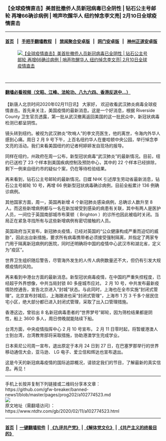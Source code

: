 ### 【全球疫情直击】美首批撤侨人员新冠病毒已全阴性 | 钻石公主号邮轮 再增66确诊病例 | 哨声吹醒华人 纽约悼念李文亮| 2月10日全球疫情直击
------------------------

#### [首页](https://github.com/gfw-breaker/banned-news1/blob/master/README.md) &nbsp;&nbsp;|&nbsp;&nbsp; [手把手翻墙教程](https://github.com/gfw-breaker/guides/wiki) &nbsp;&nbsp;|&nbsp;&nbsp; [禁闻聚合安卓版](https://github.com/gfw-breaker/bn-android) &nbsp;&nbsp;|&nbsp;&nbsp; [网门安卓版](https://github.com/oGate2/oGate) &nbsp;&nbsp;|&nbsp;&nbsp; [神州正道安卓版](https://github.com/SzzdOgate/update) 



<div><div class="featured_image">
 <a href="https://i.ntdtv.com/assets/uploads/2020/02/0210-coronavirus-update.jpg" target="_blank">
  <figure>
   <img alt="【全球疫情直击】美首批撤侨人员新冠病毒已全阴性 | 钻石公主号邮轮 再增66确诊病例 | 哨声吹醒华人 纽约悼念李文亮| 2月10日全球疫情直击" src="https://i.ntdtv.com/assets/uploads/2020/02/0210-coronavirus-update-800x450.jpg"/>
  </figure><br/>
 </a>
</div>
</div><hr/>

#### [翻墙必看视频（文昭、江峰、法轮功、八九六四、香港反送中...）](http://167.172.214.107/home.html)

<div><div class="post_content" itemprop="articleBody">
 <p>
  【新唐人北京时间2020年02月11日讯】
  <span class="s1">
   大家好，
  </span>
  <span class="s1">
   欢迎收看武汉肺炎病毒全球疫情直击。首先来关注，美国疫情的最新消息。这是一个好消息，根据
  </span>
  <span class="s2">
   Riverside County
  </span>
  <span class="s1">
   卫生官员透露，第一批从武汉撤离返回美国的这一批民众中，新冠状病毒检测已都呈阴性。
  </span>
 </p>
 <p class="p1">
  <span class="s1">
   镜头转到纽约。被视为武汉肺炎“吹哨人”的李文亮医生，他的离世，令海内外华人感到心痛。周日
  </span>
  <span class="s2">
   2
  </span>
  <span class="s1">
   月
  </span>
  <span class="s2">
   9
  </span>
  <span class="s1">
   号下午，上百名纽约华人在曼哈顿中央公园，举行悼念李文亮的活动。我们来看美国纽约的记者柯婷婷发自现场的报导。
  </span>
 </p>
 <p class="p1">
  <span class="s1">
   同样在纽约，州政府在周一公布，新型冠状病毒“武汉肺炎”的最新情况。目前，纽约已送检了
  </span>
  <span class="s2">
   23
  </span>
  <span class="s1">
   个样本到美国疾病控制及预防中心，其中的
  </span>
  <span class="s2">
   22
  </span>
  <span class="s1">
   个样本已经排除，剩下一例来自纽约市的疑似个案，仍在等待检验结果。
  </span>
 </p>
 <p class="p1">
  <span class="s1">
   再来看到，钻石公主号邮轮的最新情况。日媒
  </span>
  <span class="s2">
   NHK
  </span>
  <span class="s1">
   引述厚生劳动省最新消息，钻石公主号邮轮
  </span>
  <span class="s2">
   10
  </span>
  <span class="s1">
   号，再增
  </span>
  <span class="s2">
   66
  </span>
  <span class="s1">
   例新型冠状病毒确诊病例，目前全船累计
  </span>
  <span class="s2">
   136
  </span>
  <span class="s1">
   例确诊病例。
  </span>
 </p>
 <p class="p1">
  <span class="s1">
   其他国家方面，周一，英国再新增
  </span>
  <span class="s2">
   4
  </span>
  <span class="s1">
   个新冠肺炎感染病例，总确诊人数升至
  </span>
  <span class="s2">
   8
  </span>
  <span class="s1">
   人。而这些新增病例都与一名在新加坡受到感染的病患有关联，其中有两人是医护人员，一间位于英国南部城市布莱顿（
  </span>
  <span class="s2">
   Brighton
  </span>
  <span class="s1">
   ）的诊所也因此被临时关闭。当局正在紧急寻找所有与这些新增病例有密切接触的人员。
  </span>
 </p>
 <p class="p1">
  <span class="s1">
   英国政府当天宣布，新冠肺炎疫情，已经对英国的“公众健康构成严重而迫切的威胁”，因此出台新措施，要求所有病毒携带者必须接受强制隔离，并指定了两家专门用于隔离新冠病例的医院，同时还明确将中国的疫情中心武汉市和湖北省，定义为“疫区”。
  </span>
 </p>
 <p class="p1">
  <span class="s1">
   世界卫生组织随后警告，尽管海外发生的人传人病例数量还不大，但仍有引发大规模疫情的风险。
  </span>
 </p>
 <p class="p1">
  <span class="s1">
   再来看到中港台方面的最新消息。新型冠状病毒疫情，在中国的严重失控程度，已经超乎外界想像，中共当局封锁
  </span>
  <span class="s2">
   80
  </span>
  <span class="s1">
   多座城市应对。
  </span>
  <span class="s2">
   2
  </span>
  <span class="s1">
   月
  </span>
  <span class="s2">
   10
  </span>
  <span class="s1">
   号，中共发布最新疫情防控通告，宣告北京进入“封城”状态。与此同时，上海也在全市实施“封闭式管理”。北京宣布封城后，上海跟进也采“封闭式管理”，上海市
  </span>
  <span class="s2">
   1
  </span>
  <span class="s1">
   万
  </span>
  <span class="s2">
   3
  </span>
  <span class="s1">
   千多个居民住宅小区，绝大部分都已进入封闭式管理，采取了出入口管理措施。
  </span>
 </p>
 <p class="p1">
  <span class="s1">
   香港这边，曾验出
  </span>
  <span class="s2">
   8
  </span>
  <span class="s1">
   名新冠病毒患者的“世界梦号”邮轮，因为筛检结果都是阴性，船上
  </span>
  <span class="s2">
   3600
  </span>
  <span class="s1">
   多人，周日傍晚就能陆续下船。
  </span>
 </p>
 <p class="p1">
  <span class="s1">
   台湾方面，中央疫情指挥中心
  </span>
  <span class="s2">
   2
  </span>
  <span class="s1">
   月
  </span>
  <span class="s2">
   10
  </span>
  <span class="s1">
   号宣布，
  </span>
  <span class="s2">
   2
  </span>
  <span class="s1">
   月
  </span>
  <span class="s2">
   11
  </span>
  <span class="s1">
   日零时起，将暂缓港澳人士到台湾，台湾教育部将采取措施，协助港澳学生完成学业。
  </span>
 </p>
 <p class="p1">
  <span class="s1">
   日本索尼公司周一宣布，退出原定于本月
  </span>
  <span class="s2">
   24
  </span>
  <span class="s1">
   日到
  </span>
  <span class="s2">
   27
  </span>
  <span class="s1">
   日，在巴塞罗那举行的世界移动通信大会，亚马逊、
  </span>
  <span class="s2">
   LG
  </span>
  <span class="s1">
   电子、爱立信和辉达也宣布退出。
  </span>
 </p>
 <p class="p1">
  <span class="s1">
   这是今天的新冠病毒疫情的国际追踪概况，请锁定我们的节目，了解最新的真实信息。再见！
  </span>
 </p>
 <div class="single_ad">
 </div>
</div>
</div>
<hr/>
手机上长按并复制下列链接或二维码分享本文章：<br/>
https://github.com/gfw-breaker/banned-news1/blob/master/pages/prog202/a102774523.md <br/>
<a href='https://github.com/gfw-breaker/banned-news1/blob/master/pages/prog202/a102774523.md'><img src='https://github.com/gfw-breaker/banned-news1/blob/master/pages/prog202/a102774523.md.png'/></a> <br/>
原文地址（需翻墙访问）：https://www.ntdtv.com/gb/2020/02/11/a102774523.html


------------------------
#### [首页](https://github.com/gfw-breaker/banned-news1/blob/master/README.md) &nbsp;|&nbsp; [一键翻墙软件](https://github.com/gfw-breaker/nogfw/blob/master/README.md) &nbsp;| [《九评共产党》](https://github.com/gfw-breaker/9ping.md/blob/master/README.md#九评之一评共产党是什么) | [《解体党文化》](https://github.com/gfw-breaker/jtdwh.md/blob/master/README.md) | [《共产主义的终极目的》](https://github.com/gfw-breaker/gczydzjmd.md/blob/master/README.md)


<img src='http://gfw-breaker.win/banned-news/pages/prog202/a102774523.md' width='0px' height='0px'/>